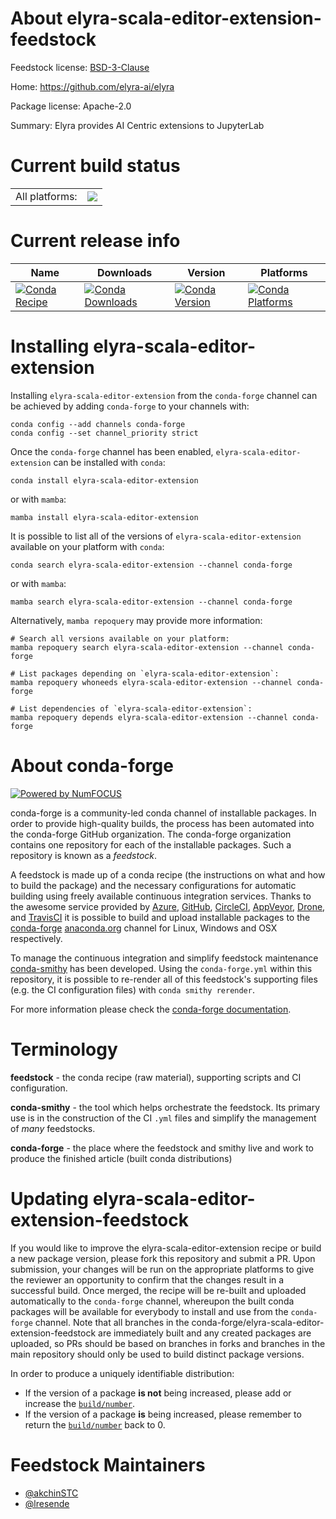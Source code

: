 About elyra-scala-editor-extension-feedstock
============================================

Feedstock license: [BSD-3-Clause](https://github.com/conda-forge/elyra-scala-editor-extension-feedstock/blob/main/LICENSE.txt)

Home: https://github.com/elyra-ai/elyra

Package license: Apache-2.0

Summary: Elyra provides AI Centric extensions to JupyterLab

Current build status
====================


<table><tr><td>All platforms:</td>
    <td>
      <a href="https://dev.azure.com/conda-forge/feedstock-builds/_build/latest?definitionId=17217&branchName=main">
        <img src="https://dev.azure.com/conda-forge/feedstock-builds/_apis/build/status/elyra-scala-editor-extension-feedstock?branchName=main">
      </a>
    </td>
  </tr>
</table>

Current release info
====================

| Name | Downloads | Version | Platforms |
| --- | --- | --- | --- |
| [![Conda Recipe](https://img.shields.io/badge/recipe-elyra--scala--editor--extension-green.svg)](https://anaconda.org/conda-forge/elyra-scala-editor-extension) | [![Conda Downloads](https://img.shields.io/conda/dn/conda-forge/elyra-scala-editor-extension.svg)](https://anaconda.org/conda-forge/elyra-scala-editor-extension) | [![Conda Version](https://img.shields.io/conda/vn/conda-forge/elyra-scala-editor-extension.svg)](https://anaconda.org/conda-forge/elyra-scala-editor-extension) | [![Conda Platforms](https://img.shields.io/conda/pn/conda-forge/elyra-scala-editor-extension.svg)](https://anaconda.org/conda-forge/elyra-scala-editor-extension) |

Installing elyra-scala-editor-extension
=======================================

Installing `elyra-scala-editor-extension` from the `conda-forge` channel can be achieved by adding `conda-forge` to your channels with:

```
conda config --add channels conda-forge
conda config --set channel_priority strict
```

Once the `conda-forge` channel has been enabled, `elyra-scala-editor-extension` can be installed with `conda`:

```
conda install elyra-scala-editor-extension
```

or with `mamba`:

```
mamba install elyra-scala-editor-extension
```

It is possible to list all of the versions of `elyra-scala-editor-extension` available on your platform with `conda`:

```
conda search elyra-scala-editor-extension --channel conda-forge
```

or with `mamba`:

```
mamba search elyra-scala-editor-extension --channel conda-forge
```

Alternatively, `mamba repoquery` may provide more information:

```
# Search all versions available on your platform:
mamba repoquery search elyra-scala-editor-extension --channel conda-forge

# List packages depending on `elyra-scala-editor-extension`:
mamba repoquery whoneeds elyra-scala-editor-extension --channel conda-forge

# List dependencies of `elyra-scala-editor-extension`:
mamba repoquery depends elyra-scala-editor-extension --channel conda-forge
```


About conda-forge
=================

[![Powered by
NumFOCUS](https://img.shields.io/badge/powered%20by-NumFOCUS-orange.svg?style=flat&colorA=E1523D&colorB=007D8A)](https://numfocus.org)

conda-forge is a community-led conda channel of installable packages.
In order to provide high-quality builds, the process has been automated into the
conda-forge GitHub organization. The conda-forge organization contains one repository
for each of the installable packages. Such a repository is known as a *feedstock*.

A feedstock is made up of a conda recipe (the instructions on what and how to build
the package) and the necessary configurations for automatic building using freely
available continuous integration services. Thanks to the awesome service provided by
[Azure](https://azure.microsoft.com/en-us/services/devops/), [GitHub](https://github.com/),
[CircleCI](https://circleci.com/), [AppVeyor](https://www.appveyor.com/),
[Drone](https://cloud.drone.io/welcome), and [TravisCI](https://travis-ci.com/)
it is possible to build and upload installable packages to the
[conda-forge](https://anaconda.org/conda-forge) [anaconda.org](https://anaconda.org/)
channel for Linux, Windows and OSX respectively.

To manage the continuous integration and simplify feedstock maintenance
[conda-smithy](https://github.com/conda-forge/conda-smithy) has been developed.
Using the ``conda-forge.yml`` within this repository, it is possible to re-render all of
this feedstock's supporting files (e.g. the CI configuration files) with ``conda smithy rerender``.

For more information please check the [conda-forge documentation](https://conda-forge.org/docs/).

Terminology
===========

**feedstock** - the conda recipe (raw material), supporting scripts and CI configuration.

**conda-smithy** - the tool which helps orchestrate the feedstock.
                   Its primary use is in the construction of the CI ``.yml`` files
                   and simplify the management of *many* feedstocks.

**conda-forge** - the place where the feedstock and smithy live and work to
                  produce the finished article (built conda distributions)


Updating elyra-scala-editor-extension-feedstock
===============================================

If you would like to improve the elyra-scala-editor-extension recipe or build a new
package version, please fork this repository and submit a PR. Upon submission,
your changes will be run on the appropriate platforms to give the reviewer an
opportunity to confirm that the changes result in a successful build. Once
merged, the recipe will be re-built and uploaded automatically to the
`conda-forge` channel, whereupon the built conda packages will be available for
everybody to install and use from the `conda-forge` channel.
Note that all branches in the conda-forge/elyra-scala-editor-extension-feedstock are
immediately built and any created packages are uploaded, so PRs should be based
on branches in forks and branches in the main repository should only be used to
build distinct package versions.

In order to produce a uniquely identifiable distribution:
 * If the version of a package **is not** being increased, please add or increase
   the [``build/number``](https://docs.conda.io/projects/conda-build/en/latest/resources/define-metadata.html#build-number-and-string).
 * If the version of a package **is** being increased, please remember to return
   the [``build/number``](https://docs.conda.io/projects/conda-build/en/latest/resources/define-metadata.html#build-number-and-string)
   back to 0.

Feedstock Maintainers
=====================

* [@akchinSTC](https://github.com/akchinSTC/)
* [@lresende](https://github.com/lresende/)

